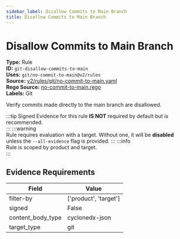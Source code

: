 ```yaml
---
sidebar_label: Disallow Commits to Main Branch
title: Disallow Commits to Main Branch
---  
```

# Disallow Commits to Main Branch  
**Type:** Rule  
**ID:** `git-disallow-commits-to-main`  
**Uses:** `git/no-commit-to-main@v2/rules`  
**Source:** [v2/rules/git/no-commit-to-main.yaml](https://github.com/scribe-public/sample-policies/blob/main/v2/rules/git/no-commit-to-main.yaml)  
**Rego Source:** [no-commit-to-main.rego](https://github.com/scribe-public/sample-policies/blob/main/v2/rules/git/no-commit-to-main.rego)  
**Labels:** Git  

Verify commits made directly to the main branch are disallowed.

:::tip 
Signed Evidence for this rule **IS NOT** required by default but is recommended.  
::: 
:::warning  
Rule requires evaluation with a target. Without one, it will be **disabled** unless the `--all-evidence` flag is provided.
::: 
:::info  
Rule is scoped by product and target.  
:::  

## Evidence Requirements  
| Field | Value |
|-------|-------|
| filter-by | ['product', 'target'] |
| signed | False |
| content_body_type | cyclonedx-json |
| target_type | git |

